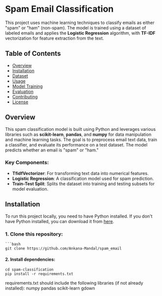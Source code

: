 # **Spam Email Classification**

This project uses machine learning techniques to classify emails as either "spam" or "ham" (non-spam). The model is trained using a dataset of labeled emails and applies the **Logistic Regression** algorithm, with **TF-IDF** vectorization for feature extraction from the text.

## **Table of Contents**
- [Overview](#overview)
- [Installation](#installation)
- [Dataset](#dataset)
- [Usage](#usage)
- [Model Training](#model-training)
- [Evaluation](#evaluation)
- [Contributing](#contributing)
- [License](#license)

## **Overview**
This spam classification model is built using Python and leverages various libraries such as **scikit-learn**, **pandas**, and **numpy** for data manipulation and machine learning tasks. The goal is to preprocess email text data, train a classifier, and evaluate its performance on a test dataset. The model predicts whether an email is "spam" or "ham."

### **Key Components**:
- **TfidfVectorizer**: For transforming text data into numerical features.
- **Logistic Regression**: A classification model used for spam prediction.
- **Train-Test Split**: Splits the dataset into training and testing subsets for model evaluation.

## **Installation**

To run this project locally, you need to have Python installed. If you don't have Python installed, you can download it from [here](https://www.python.org/downloads/).

### 1. Clone this repository:

    ```bash
    git clone https://github.com/Ankana-Mandal/spam_email

#### 2. Install dependencies:
    cd spam-classification
    pip install -r requirements.txt

requirements.txt should include the following libraries (if not already installed):
    numpy
    pandas
    scikit-learn
    gdown



